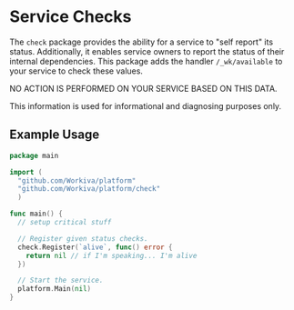 # Service Checks

The `check` package provides the ability for a service to "self report" its status.
Additionally, it enables service owners to report the status of their internal dependencies.
This package adds the handler `/_wk/available` to your service to check these values.

NO ACTION IS PERFORMED ON YOUR SERVICE BASED ON THIS DATA.

This information is used for informational and diagnosing purposes only.

## Example Usage

```go
package main

import (
  "github.com/Workiva/platform"
  "github.com/Workiva/platform/check"
  )

func main() {
  // setup critical stuff

  // Register given status checks.
  check.Register(`alive`, func() error {
    return nil // if I'm speaking... I'm alive
  })

  // Start the service.
  platform.Main(nil)
}
```
